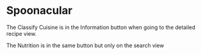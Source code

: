 # Spoonacular

The Classify Cuisine is in the Information button when going to the detailed recipe view. 

The Nutrition is in the same button but only on the search view
